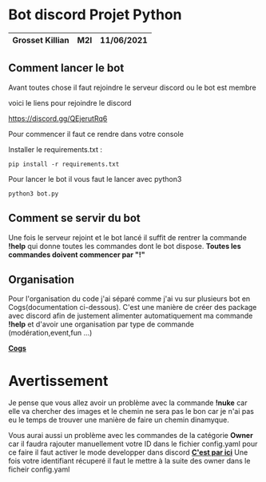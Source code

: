 # Bot discord Projet Python


| Grosset Killian              |M2I                                                      |11/06/2021|
| ----------------------| ----------------------------------------------------------------------|-|


## Comment lancer le bot

Avant toutes chose il faut rejoindre le serveur discord ou le bot est membre

voici le liens pour rejoindre le discord

https://discord.gg/QEjerutRq6

Pour commencer il faut ce rendre dans votre console

Installer le requirements.txt :

```
pip install -r requirements.txt
```
Pour lancer le bot il vous faut le lancer avec python3
```
python3 bot.py
```
## Comment se servir du bot

Une fois le serveur rejoint et le bot lancé il suffit de rentrer la commande **!help** qui donne toutes les commandes dont le bot dispose. **Toutes les commandes doivent commencer par "!"**

## Organisation

Pour l'organisation du code j'ai séparé comme j'ai vu sur plusieurs bot en Cogs(documentation ci-dessous). C'est une manière de créer des package avec discord afin de justement alimenter automatiquement ma commande **!help** et d'avoir une organisation par type de commande (modération,event,fun ...)

**[Cogs](https://discordpy-redfork.readthedocs.io/en/latest/ext/commands/cogs.html)**

# Avertissement

Je pense que vous allez avoir un problème avec la commande **!nuke** car elle va chercher des images et le chemin ne sera pas le bon car je n'ai pas eu le temps de trouver une manière de faire un chemin dinamyque. 

Vous aurai aussi un problème avec les commandes de la catégorie **Owner** car il faudra rajouter manuellement votre ID dans le fichier config.yaml pour ce faire il faut activer le mode developper dans discord 
**[C'est par ici](https://support.discord.com/hc/fr/articles/206346498-O%C3%B9-trouver-l-ID-de-mon-compte-utilisateur-serveur-message-)**
Une fois votre identifiant récuperé il faut le mettre à la suite des owner dans le ficheir config.yaml







